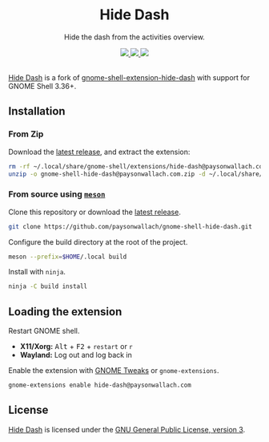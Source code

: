 <div align="center">
  <h1>Hide Dash</h1>
  <p>Hide the dash from the activities overview.</p>
  <a href=https://github.com/paysonwallach/gnome-shell-hide-dash/release/latest>
    <img src=https://img.shields.io/github/v/release/paysonwallach/gnome-shell-hide-dash?style=flat-square>
  </a>
  <a href=https://github.com/paysonwallach/gnome-shell-hide-dash/blob/master/LICENSE>
    <img src=https://img.shields.io/github/license/paysonwallach/gnome-shell-hide-dash?style=flat-square>
  </a>
  <a href=https://buymeacoffee.com/paysonwallach>
    <img src=https://img.shields.io/badge/donate-Buy%20me%20a%20coffe-yellow?style=flat-square>
  </a>
  <br>
  <br>
</div>

[Hide Dash](https://github.com/paysonwallach/gnome-shell-hide-dash/) is a fork of [gnome-shell-extension-hide-dash](https://github.com/xenatt/gnome-shell-extension-hide-dash) with support for GNOME Shell 3.36+.

## Installation

### From Zip

Download the [latest release](https://github.com/paysonwallach/gnome-shell-hide-dash/releases/latest), and extract the extension:

```sh
rm -rf ~/.local/share/gnome-shell/extensions/hide-dash@paysonwallach.com
unzip -o gnome-shell-hide-dash@paysonwallach.com.zip -d ~/.local/share/gnome-shell/extensions/hide-dash@paysonwallach.com
```

### From source using [`meson`](http://mesonbuild.com/)

Clone this repository or download the [latest release](https://github.com/paysonwallach/gnome-shell-hide-dash/releases/latest).

```sh
git clone https://github.com/paysonwallach/gnome-shell-hide-dash.git
```

Configure the build directory at the root of the project.

```sh
meson --prefix=$HOME/.local build
```

Install with `ninja`.

```sh
ninja -C build install
```

## Loading the extension

Restart GNOME shell.

- **X11/Xorg:** <kbd>Alt</kbd> + <kbd>F2</kbd> + `restart` or `r`
- **Wayland:** Log out and log back in

Enable the extension with [GNOME Tweaks](https://gitlab.gnome.org/GNOME/gnome-tweaks) or `gnome-extensions`.

```sh
gnome-extensions enable hide-dash@paysonwallach.com
```

## License

[Hide Dash](https://github.com/paysonwallach/gnome-shell-hide-dash) is licensed under the [GNU General Public License, version 3](https://github.com/paysonwallach/gnome-shell-hide-dash/blob/master/LICENSE).
